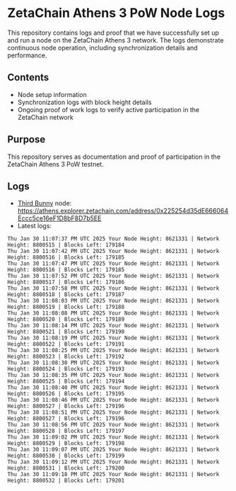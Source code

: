 # ZetaChain Athens 3 PoW Node Logs
This repository contains logs and proof that we have successfully set up and run a node on the ZetaChain Athens 3 network. The logs demonstrate continuous node operation, including synchronization details and performance.

## Contents
- Node setup information
- Synchronization logs with block height details
- Ongoing proof of work logs to verify active participation in the ZetaChain network

## Purpose
This repository serves as documentation and proof of participation in the ZetaChain Athens 3 PoW testnet.

## Logs

- [Third Bunny](https://thirdbunny.xyz/) node: https://athens.explorer.zetachain.com/address/0x225254d35dE666064Eccc5ce16eF1D8bF8D7b5EE
- Latest logs:
```
Thu Jan 30 11:07:37 PM UTC 2025 Your Node Height: 8621331 | Network Height: 8800515 | Blocks Left: 179184
Thu Jan 30 11:07:42 PM UTC 2025 Your Node Height: 8621331 | Network Height: 8800516 | Blocks Left: 179185
Thu Jan 30 11:07:47 PM UTC 2025 Your Node Height: 8621331 | Network Height: 8800516 | Blocks Left: 179185
Thu Jan 30 11:07:52 PM UTC 2025 Your Node Height: 8621331 | Network Height: 8800517 | Blocks Left: 179186
Thu Jan 30 11:07:58 PM UTC 2025 Your Node Height: 8621331 | Network Height: 8800518 | Blocks Left: 179187
Thu Jan 30 11:08:03 PM UTC 2025 Your Node Height: 8621331 | Network Height: 8800519 | Blocks Left: 179188
Thu Jan 30 11:08:08 PM UTC 2025 Your Node Height: 8621331 | Network Height: 8800520 | Blocks Left: 179189
Thu Jan 30 11:08:14 PM UTC 2025 Your Node Height: 8621331 | Network Height: 8800521 | Blocks Left: 179190
Thu Jan 30 11:08:19 PM UTC 2025 Your Node Height: 8621331 | Network Height: 8800522 | Blocks Left: 179191
Thu Jan 30 11:08:25 PM UTC 2025 Your Node Height: 8621331 | Network Height: 8800523 | Blocks Left: 179192
Thu Jan 30 11:08:30 PM UTC 2025 Your Node Height: 8621331 | Network Height: 8800524 | Blocks Left: 179193
Thu Jan 30 11:08:35 PM UTC 2025 Your Node Height: 8621331 | Network Height: 8800525 | Blocks Left: 179194
Thu Jan 30 11:08:40 PM UTC 2025 Your Node Height: 8621331 | Network Height: 8800526 | Blocks Left: 179195
Thu Jan 30 11:08:46 PM UTC 2025 Your Node Height: 8621331 | Network Height: 8800527 | Blocks Left: 179196
Thu Jan 30 11:08:51 PM UTC 2025 Your Node Height: 8621331 | Network Height: 8800527 | Blocks Left: 179196
Thu Jan 30 11:08:56 PM UTC 2025 Your Node Height: 8621331 | Network Height: 8800528 | Blocks Left: 179197
Thu Jan 30 11:09:02 PM UTC 2025 Your Node Height: 8621331 | Network Height: 8800529 | Blocks Left: 179198
Thu Jan 30 11:09:07 PM UTC 2025 Your Node Height: 8621331 | Network Height: 8800530 | Blocks Left: 179199
Thu Jan 30 11:09:12 PM UTC 2025 Your Node Height: 8621331 | Network Height: 8800531 | Blocks Left: 179200
Thu Jan 30 11:09:18 PM UTC 2025 Your Node Height: 8621331 | Network Height: 8800532 | Blocks Left: 179201
```
